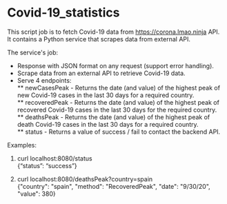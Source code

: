 # Covid-19_statistics

This script job is to fetch Covid-19 data from https://corona.lmao.ninja API.
It contains a Python service that scrapes data from external API.

The service's job:
* Response with JSON format on any request (support error handling).
* Scrape data from an external API to retrieve Covid-19 data.
* Serve 4 endpoints:		
	** newCasesPeak - Returns the date (and value) of the highest peak of new Covid-19 cases in the last 30 days for a required country.		
	** recoveredPeak - Returns the date (and value) of the highest peak of recovered Covid-19 cases in the last 30 days for the required country.		
	** deathsPeak - Returns the date (and value) of the highest peak of death Covid-19 cases in the last 30 days for a required country.		
	** status - Returns a value of success / fail to contact the backend API.


Examples:
1.    curl localhost:8080/status        		
		{“status”: “success”}
    
2.    curl localhost:8080/deathsPeak?country=spain	        			
		{"country": "spain", "method": "RecoveredPeak", "date": "9/30/20", "value": 380}
